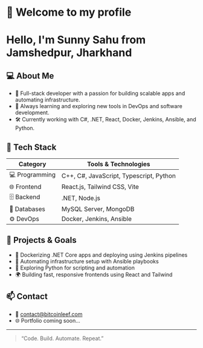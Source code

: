 # 👋 Welcome to my profile

<h1>Hello, I'm Sunny Sahu from Jamshedpur, Jharkhand</h1>

## 💻 About Me

- 🔧 Full-stack developer with a passion for building scalable apps and automating infrastructure.
- 🧠 Always learning and exploring new tools in DevOps and software development.
- 🛠️ Currently working with C#, .NET, React, Docker, Jenkins, Ansible, and Python.

## 🧰 Tech Stack

| Category          | Tools & Technologies |
|-------------------|----------------------|
| 💻 Programming     | C++, C#, JavaScript, Typescript, Python |
| 🌐 Frontend        | React.js, Tailwind CSS, Vite |
| 🗄️ Backend         | .NET, Node.js        |
| 🧮 Databases       | MySQL Server, MongoDB |
| ⚙️ DevOps          | Docker, Jenkins, Ansible |

## 🚀 Projects & Goals

- 🔨 Dockerizing .NET Core apps and deploying using Jenkins pipelines
- 🧪 Automating infrastructure setup with Ansible playbooks
- 🧠 Exploring Python for scripting and automation
- 🌍 Building fast, responsive frontends using React and Tailwind

## 📫 Contact

- 📧 contact@bitcoinleef.com
- 🌐 Portfolio coming soon...

---

> “Code. Build. Automate. Repeat.”
